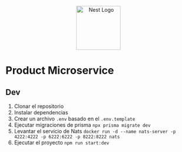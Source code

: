<p align="center">
  <a href="http://nestjs.com/" target="blank"><img src="https://nestjs.com/img/logo-small.svg" width="120" alt="Nest Logo" /></a>
</p>

# Product  Microservice

## Dev

1. Clonar el repositorio
2. Instalar dependencias
3. Crear un archivo `.env` basado en el `.env.template`
4. Ejecutar migraciones de prisma `npx prisma migrate dev`
5. Levantar el servicio de Nats `docker run -d --name nats-server -p 4222:4222 -p 6222:6222 -p 8222:8222 nats`
6. Ejecutar el proyecto `npm run start:dev`
